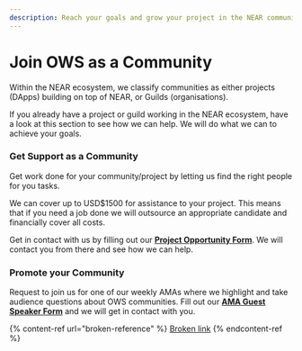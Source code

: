 ```yaml
---
description: Reach your goals and grow your project in the NEAR community ecosystem.
---
```


# Join OWS as a Community

Within the NEAR ecosystem, we classify communities as either projects (DApps) building on top of NEAR, or Guilds (organisations).

If you already have a project or guild working in the NEAR ecosystem, have a look at this section to see how we can help. We will do what we can to achieve your goals.

### Get Support as a Community

Get work done for your community/project by letting us find the right people for you tasks.&#x20;

We can cover up to USD$1500 for assistance to your project. This means that if you need a job done we will outsource an appropriate candidate and financially cover all costs.

Get in contact with us by filling out our [**Project Opportunity Form**](https://airtable.com/shrwaPB7BgZTDnfn9). We will contact you from there and see how we can help. &#x20;

### Promote your Community

Request to join us for one of our weekly AMAs where we highlight and take audience questions about OWS communities. Fill out our [**AMA Guest Speaker Form**](https://airtable.com/shrhot4Y3NeHeAVNh) and we will get in contact with you.

{% content-ref url="broken-reference" %}
[Broken link](broken-reference)
{% endcontent-ref %}
